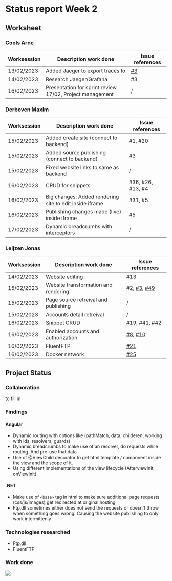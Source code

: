 # Status report Week 2
## Worksheet 
### Cools Arne
| Worksession | Description work done | Issue references |
|---|---|---|
| 13/02/2023 | Added Jaeger to export traces to | [#3](https://gitlab.com/kdg-ti/the-lab/teams-22-23/team7/neobyte-cms-backend/-/issues/3) |
| 14/02/2023 | Research Jaeger/Grafana | #3 |
| 16/02/2023 | Presentation for sprint review 17/02, Project management | / |
### Derboven Maxim
| Worksession | Description work done | Issue references |
|---|---|---|
| 15/02/2023 | Added create site (connect to backend) | #1, #20 |
| 15/02/2023 | Added source publishing (connect to backend) | #3 |
| 15/02/2023 | Fixed website links to same as backend | / |
| 16/02/2023 | CRUD for snippets | #36, #26, #13, #4 |
| 16/02/2023 | Big changes: Added rendering site to edit inside iframe | #31, #5  |
| 16/02/2023 | Publishing changes made (live) inside iframe | #5 |
| 17/02/2023 | Dynamic breadcrumbs with interceptors | / |
### Leijzen Jonas
| Worksession | Description work done | Issue references |
|---|---|---|
| 14/02/2023 | Website editing | [#13](https://gitlab.com/kdg-ti/the-lab/teams-22-23/team7/neobyte-cms-backend/-/issues/13) |
| 15/02/2023 | Website transformation and rendering | #2, [#3](https://gitlab.com/kdg-ti/the-lab/teams-22-23/team7/neobyte-cms-backend/-/issues/3), [#49](https://gitlab.com/kdg-ti/the-lab/teams-22-23/team7/neobyte-cms-backend/-/issues/49) |
| 15/02/2023 | Page source retreival and publishing | / |
| 15/02/2023 | Accounts detail retreival | / |
| 16/02/2023 | Snippet CRUD | [#19](https://gitlab.com/kdg-ti/the-lab/teams-22-23/team7/neobyte-cms-backend/-/issues/19), [#41](https://gitlab.com/kdg-ti/the-lab/teams-22-23/team7/neobyte-cms-backend/-/issues/41), [#42](https://gitlab.com/kdg-ti/the-lab/teams-22-23/team7/neobyte-cms-backend/-/issues/42)
| 16/02/2023 | Enabled accounts and authorization | [#8](https://gitlab.com/kdg-ti/the-lab/teams-22-23/team7/neobyte-cms-backend/-/issues/8), [#10](https://gitlab.com/kdg-ti/the-lab/teams-22-23/team7/neobyte-cms-backend/-/issues/10) |
| 16/02/2023 | FluentFTP | [#21](https://gitlab.com/kdg-ti/the-lab/teams-22-23/team7/neobyte-cms-backend/-/issues/21) |
| 16/02/2023 | Docker network | [#25](https://gitlab.com/kdg-ti/the-lab/teams-22-23/team7/neobyte-cms-backend/-/issues/25) |
## Project Status
### Collaboration
to fill in
### Findings
#### Angular
* Dynamic routing with options like (pathMatch, data, childeren, working with ids, resolvers, guards)
* Dynamic breadcrumbs to make use of an resolver, do requests while routing. And pre-use that data
* Use of @ViewChild decorator to get html template / component inside the view and the scope of it.
* Using different implementations of the view lifecycle (AfterviewInit, onViewInit)
#### .NET
- Make use of `<base>` tag in html to make sure additional page requests (css/js/images) get redirected at original hosting
- Ftp.dll sometimes either does not send the requests or doesn't throw when something goes wrong. Causing the website publishing to only work intermittenly
### Technologies researched
- Ftp.dll
- FluentFTP
### Work done
![](https://geps.dev/progress/38)
